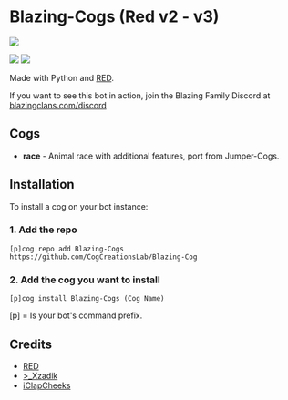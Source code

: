 # Blazing-Cogs (Red v2 - v3)
<img src="http://www.simpleimageresizer.com/_uploads/photos/4af69f8a/iTzBlazing_2_300x300.png">

[<img src="https://discordapp.com/api/guilds/374596069989810176/widget.png?style=shield">](http://discord.gg/Cvwx8RJ) [<img src="https://img.shields.io/badge/discord-py-blue.svg">](https://github.com/Rapptz/discord.py)

Made with Python and [RED](https://github.com/Cog-Creators/Red-DiscordBot).

If you want to see this bot in action, join the Blazing Family Discord at [blazingclans.com/discord](http://discord.gg/Cvwx8RJ)


## Cogs


 * **race** - Animal race with additional features, port from Jumper-Cogs.


## Installation

To install a cog on your bot instance:

### 1. Add the repo

`[p]cog repo add Blazing-Cogs https://github.com/CogCreationsLab/Blazing-Cog`

### 2. Add the cog you want to install

`[p]cog install Blazing-Cogs (Cog Name)`

[p] = Is your bot's command prefix.


## Credits

* [RED](https://github.com/Cog-Creators/Red-DiscordBot)
* [>_Xzadik](https://github.com/XzadikApple)
* [iClapCheeks](https://github.com/iclapcheeks)
